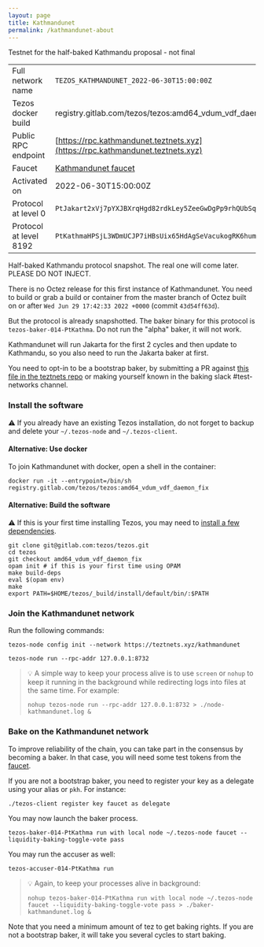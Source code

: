 ```yaml
---
layout: page
title: Kathmandunet
permalink: /kathmandunet-about
---
```


Testnet for the half-baked Kathmandu proposal - not final

| | |
|-------|---------------------|
| Full network name | `TEZOS_KATHMANDUNET_2022-06-30T15:00:00Z` |
| Tezos docker build | registry.gitlab.com/tezos/tezos:amd64_vdum_vdf_daemon_fix |
| Public RPC endpoint | [https://rpc.kathmandunet.teztnets.xyz](https://rpc.kathmandunet.teztnets.xyz) |
| Faucet | [Kathmandunet faucet](https://teztnets.xyz/kathmandunet-faucet) |
| Activated on | 2022-06-30T15:00:00Z |
| Protocol at level 0 |  `PtJakart2xVj7pYXJBXrqHgd82rdkLey5ZeeGwDgPp9rhQUbSqY` |
| Protocol at level 8192 |  `PtKathmaHPSjL3WDmUCJP7iHBsUix65HdAgSeVacukogRK6hum6` |


Half-baked Kathmandu protocol snapshot. The real one will come later. PLEASE DO NOT INJECT.

There is no Octez release for this first instance of Kathmandunet. You need to build or grab a build or container from the master branch of Octez built on or after `Wed Jun 29 17:42:33 2022 +0000` (commit `43d54ff63d`).

But the protocol is already snapshotted. The baker binary for this protocol is `tezos-baker-014-PtKathma`. Do not run the "alpha" baker, it will not work.

Kathmandunet will run Jakarta for the first 2 cycles and then update to Kathmandu, so you also need to run the Jakarta baker at first.

You need to opt-in to be a bootstrap baker, by submitting a PR against [this file in the teztnets repo](https://github.com/oxheadalpha/teztnets/blob/main/kathmandunet/values.yaml) or making yourself known in the baking slack #test-networks channel.


### Install the software

⚠️  If you already have an existing Tezos installation, do not forget to backup and delete your `~/.tezos-node` and `~/.tezos-client`.



#### Alternative: Use docker

To join Kathmandunet with docker, open a shell in the container:

```
docker run -it --entrypoint=/bin/sh registry.gitlab.com/tezos/tezos:amd64_vdum_vdf_daemon_fix
```

#### Alternative: Build the software

⚠️  If this is your first time installing Tezos, you may need to [install a few dependencies](https://tezos.gitlab.io/introduction/howtoget.html#setting-up-the-development-environment-from-scratch).

```
git clone git@gitlab.com:tezos/tezos.git
cd tezos
git checkout amd64_vdum_vdf_daemon_fix
opam init # if this is your first time using OPAM
make build-deps
eval $(opam env)
make
export PATH=$HOME/tezos/_build/install/default/bin/:$PATH
```

### Join the Kathmandunet network

Run the following commands:

```
tezos-node config init --network https://teztnets.xyz/kathmandunet

tezos-node run --rpc-addr 127.0.0.1:8732
```

> 💡 A simple way to keep your process alive is to use `screen` or `nohup` to keep it running in the background while redirecting logs into files at the same time. For example:
>
> ```bash=13
> nohup tezos-node run --rpc-addr 127.0.0.1:8732 > ./node-kathmandunet.log &
> ```


### Bake on the Kathmandunet network

To improve reliability of the chain, you can take part in the consensus by becoming a baker. In that case, you will need some test tokens from the [faucet](https://teztnets.xyz/kathmandunet-faucet).

If you are not a bootstrap baker, you need to register your key as a delegate using your alias or `pkh`. For instance:
```bash=2
./tezos-client register key faucet as delegate
```

You may now launch the baker process.
```bash=3
tezos-baker-014-PtKathma run with local node ~/.tezos-node faucet --liquidity-baking-toggle-vote pass
```

You may run the accuser as well:
```bash=3
tezos-accuser-014-PtKathma run
```

> 💡 Again, to keep your processes alive in background:
>
> ```bash=4
> nohup tezos-baker-014-PtKathma run with local node ~/.tezos-node faucet --liquidity-baking-toggle-vote pass > ./baker-kathmandunet.log &
> ```

Note that you need a minimum amount of tez to get baking rights. If you are not a bootstrap baker, it will take you several cycles to start baking.



